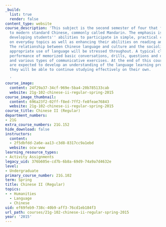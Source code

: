 ```yaml
---
_build:
  list: true
  render: false
content_type: website
course_description: 'This subject is the second semester of four that forms an introduction
  to modern standard Chinese, commonly called Mandarin. The emphasis is on further
  developing students'' abilities to participate in simple, practical conversations
  on everyday topics as well as enhancing their abilities on reading and writing.
  The relationship between Chinese language and culture and the sociolinguistically
  appropriate use of language will be stressed throughout. A typical class includes
  performance of memorized basic conversations, drills, questions and discussion,
  and various types of communicative exercises. At the end of this course, students
  are expected to develop an understanding of the language learning process so that
  they will be able to continue studying effectively on their own.

  '
course_image:
  content: 24f29a37-34cf-969e-5ba4-20b785133cab
  website: 21g-102-chinese-ii-regular-spring-2015
course_image_thumbnail:
  content: 696a23f2-02ff-f8ed-7ff2-fe8feae76843
  website: 21g-102-chinese-ii-regular-spring-2015
course_title: Chinese II (Regular)
department_numbers:
- 21G
extra_course_numbers: 21G.152
hide_download: false
instructors:
  content:
  - 2f5dbfdd-2a6e-aa13-c3d8-8317cc9a1ebd
  website: ocw-www
learning_resource_types:
- Activity Assignments
legacy_uid: 376b605e-cd7b-6b8a-69d9-74a9a7d4632e
level:
- Undergraduate
primary_course_number: 21G.102
term: Spring
title: Chinese II (Regular)
topics:
- - Humanities
  - Language
  - Chinese
uid: ef69feb9-738c-40b9-aff3-76cd1eb184f3
url_path: courses/21g-102-chinese-ii-regular-spring-2015
year: '2015'
---
```


